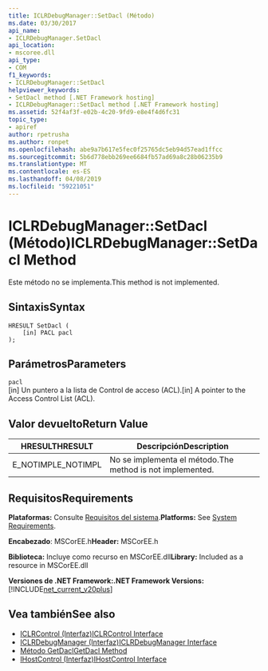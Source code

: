 ```yaml
---
title: ICLRDebugManager::SetDacl (Método)
ms.date: 03/30/2017
api_name:
- ICLRDebugManager.SetDacl
api_location:
- mscoree.dll
api_type:
- COM
f1_keywords:
- ICLRDebugManager::SetDacl
helpviewer_keywords:
- SetDacl method [.NET Framework hosting]
- ICLRDebugManager::SetDacl method [.NET Framework hosting]
ms.assetid: 52f4af3f-e02b-4c20-9fd9-e8e4f4d6fc31
topic_type:
- apiref
author: rpetrusha
ms.author: ronpet
ms.openlocfilehash: abe9a7b617e5fec0f25765dc5eb94d57ead1ffcc
ms.sourcegitcommit: 5b6d778ebb269ee6684fb57ad69a8c28b06235b9
ms.translationtype: MT
ms.contentlocale: es-ES
ms.lasthandoff: 04/08/2019
ms.locfileid: "59221051"
---
```

# <a name="iclrdebugmanagersetdacl-method"></a><span data-ttu-id="90d3d-102">ICLRDebugManager::SetDacl (Método)</span><span class="sxs-lookup"><span data-stu-id="90d3d-102">ICLRDebugManager::SetDacl Method</span></span>
<span data-ttu-id="90d3d-103">Este método no se implementa.</span><span class="sxs-lookup"><span data-stu-id="90d3d-103">This method is not implemented.</span></span>  
  
## <a name="syntax"></a><span data-ttu-id="90d3d-104">Sintaxis</span><span class="sxs-lookup"><span data-stu-id="90d3d-104">Syntax</span></span>  
  
```  
HRESULT SetDacl (  
    [in] PACL pacl  
);  
```  
  
## <a name="parameters"></a><span data-ttu-id="90d3d-105">Parámetros</span><span class="sxs-lookup"><span data-stu-id="90d3d-105">Parameters</span></span>  
 `pacl`  
 <span data-ttu-id="90d3d-106">[in] Un puntero a la lista de Control de acceso (ACL).</span><span class="sxs-lookup"><span data-stu-id="90d3d-106">[in] A pointer to the Access Control List (ACL).</span></span>  
  
## <a name="return-value"></a><span data-ttu-id="90d3d-107">Valor devuelto</span><span class="sxs-lookup"><span data-stu-id="90d3d-107">Return Value</span></span>  
  
|<span data-ttu-id="90d3d-108">HRESULT</span><span class="sxs-lookup"><span data-stu-id="90d3d-108">HRESULT</span></span>|<span data-ttu-id="90d3d-109">Descripción</span><span class="sxs-lookup"><span data-stu-id="90d3d-109">Description</span></span>|  
|-------------|-----------------|  
|<span data-ttu-id="90d3d-110">E_NOTIMPL</span><span class="sxs-lookup"><span data-stu-id="90d3d-110">E_NOTIMPL</span></span>|<span data-ttu-id="90d3d-111">No se implementa el método.</span><span class="sxs-lookup"><span data-stu-id="90d3d-111">The method is not implemented.</span></span>|  
  
## <a name="requirements"></a><span data-ttu-id="90d3d-112">Requisitos</span><span class="sxs-lookup"><span data-stu-id="90d3d-112">Requirements</span></span>  
 <span data-ttu-id="90d3d-113">**Plataformas:** Consulte [Requisitos del sistema](../../../../docs/framework/get-started/system-requirements.md).</span><span class="sxs-lookup"><span data-stu-id="90d3d-113">**Platforms:** See [System Requirements](../../../../docs/framework/get-started/system-requirements.md).</span></span>  
  
 <span data-ttu-id="90d3d-114">**Encabezado**: MSCorEE.h</span><span class="sxs-lookup"><span data-stu-id="90d3d-114">**Header:** MSCorEE.h</span></span>  
  
 <span data-ttu-id="90d3d-115">**Biblioteca:** Incluye como recurso en MSCorEE.dll</span><span class="sxs-lookup"><span data-stu-id="90d3d-115">**Library:** Included as a resource in MSCorEE.dll</span></span>  
  
 **<span data-ttu-id="90d3d-116">Versiones de .NET Framework:</span><span class="sxs-lookup"><span data-stu-id="90d3d-116">.NET Framework Versions:</span></span>** [!INCLUDE[net_current_v20plus](../../../../includes/net-current-v20plus-md.md)]  
  
## <a name="see-also"></a><span data-ttu-id="90d3d-117">Vea también</span><span class="sxs-lookup"><span data-stu-id="90d3d-117">See also</span></span>

- [<span data-ttu-id="90d3d-118">ICLRControl (Interfaz)</span><span class="sxs-lookup"><span data-stu-id="90d3d-118">ICLRControl Interface</span></span>](../../../../docs/framework/unmanaged-api/hosting/iclrcontrol-interface.md)
- [<span data-ttu-id="90d3d-119">ICLRDebugManager (Interfaz)</span><span class="sxs-lookup"><span data-stu-id="90d3d-119">ICLRDebugManager Interface</span></span>](../../../../docs/framework/unmanaged-api/hosting/iclrdebugmanager-interface.md)
- [<span data-ttu-id="90d3d-120">Método GetDacl</span><span class="sxs-lookup"><span data-stu-id="90d3d-120">GetDacl Method</span></span>](../../../../docs/framework/unmanaged-api/hosting/iclrdebugmanager-getdacl-method.md)
- [<span data-ttu-id="90d3d-121">IHostControl (Interfaz)</span><span class="sxs-lookup"><span data-stu-id="90d3d-121">IHostControl Interface</span></span>](../../../../docs/framework/unmanaged-api/hosting/ihostcontrol-interface.md)
